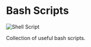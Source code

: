 # Bash Scripts

![Shell Script](https://img.shields.io/badge/shell_script-%23121011.svg?style=for-the-badge&logo=gnu-bash&logoColor=white)

Collection of useful bash scripts.
